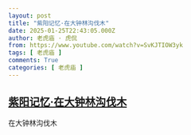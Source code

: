 ```yaml
---
layout: post
title: "紫阳记忆·在大钟林沟伐木"
date: 2025-01-25T22:43:05.000Z
author: 老虎庙 · 虎侃
from: https://www.youtube.com/watch?v=SvKJTIOW3yk
tags: [ 老虎庙 ]
comments: True
categories: [ 老虎庙 ]
---
```

<!--1737844985000-->
[紫阳记忆·在大钟林沟伐木](https://www.youtube.com/watch?v=SvKJTIOW3yk)
------

<div>
在大钟林沟伐木
</div>
